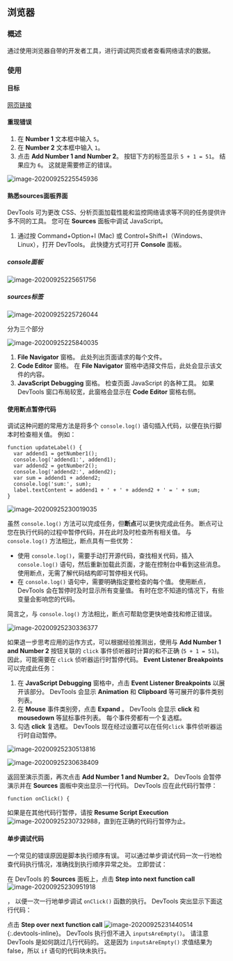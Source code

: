 ## 浏览器

### 概述

通过使用浏览器自带的开发者工具，进行调试网页或者查看网络请求的数据。

### 使用

#### 目标

[网页链接](https://googlechrome.github.io/devtools-samples/debug-js/get-started)

#### 重现错误

1. 在 **Number 1** 文本框中输入 `5`。
2. 在 **Number 2** 文本框中输入 `1`。
3. 点击 **Add Number 1 and Number 2**。 按钮下方的标签显示 `5 + 1 = 51`。 结果应为 `6`。 这就是需要修正的错误。

![image-20200925225545936](../../../assets/image-20200925225545936.png)

#### 熟悉sources面板界面

DevTools 可为更改 CSS、分析页面加载性能和监控网络请求等不同的任务提供许多不同的工具。 您可在 **Sources** 面板中调试 JavaScript。

1. 通过按 Command+Option+I (Mac) 或 Control+Shift+I（Windows、Linux），打开 DevTools。 此快捷方式可打开 **Console** 面板。

##### console面板

![image-20200925225651756](../../../assets/image-20200925225651756.png)

##### sources标签

![image-20200925225726044](../../../assets/image-20200925225726044.png)

分为三个部分

![image-20200925225840035](../../../assets/image-20200925225840035.png)

1. **File Navigator** 窗格。 此处列出页面请求的每个文件。
2. **Code Editor** 窗格。 在 **File Navigator** 窗格中选择文件后，此处会显示该文件的内容。
3. **JavaScript Debugging** 窗格。 检查页面 JavaScript 的各种工具。 如果 DevTools 窗口布局较宽，此窗格会显示在 **Code Editor** 窗格右侧。

#### 使用断点暂停代码

调试这种问题的常用方法是将多个 `console.log()` 语句插入代码，以便在执行脚本时检查相关值。 例如：

```
function updateLabel() {
  var addend1 = getNumber1();
  console.log('addend1:', addend1);
  var addend2 = getNumber2();
  console.log('addend2:', addend2);
  var sum = addend1 + addend2;
  console.log('sum:', sum);
  label.textContent = addend1 + ' + ' + addend2 + ' = ' + sum;
}
```

![image-20200925230019035](../../../assets/image-20200925230019035.png)

虽然 `console.log()` 方法可以完成任务，但**断点**可以更快完成此任务。 断点可让您在执行代码的过程中暂停代码，并在此时及时检查所有相关值。 与 `console.log()` 方法相比，断点具有一些优势：

- 使用 `console.log()`，需要手动打开源代码，查找相关代码，插入 `console.log()` 语句，然后重新加载此页面，才能在控制台中看到这些消息。 使用断点，无需了解代码结构即可暂停相关代码。
- 在 `console.log()` 语句中，需要明确指定要检查的每个值。 使用断点，DevTools 会在暂停时及时显示所有变量值。 有时在您不知道的情况下，有些变量会影响您的代码。

简言之，与 `console.log()` 方法相比，断点可帮助您更快地查找和修正错误。

![image-20200925230336377](../../../assets/image-20200925230336377.png)

如果退一步思考应用的运作方式，可以根据经验推测出，使用与 **Add Number 1 and Number 2** 按钮关联的 `click` 事件侦听器时计算的和不正确 (`5 + 1 = 51`)。 因此，可能需要在 `click` 侦听器运行时暂停代码。 **Event Listener Breakpoints** 可以完成此任务：

1. 在 **JavaScript Debugging** 窗格中，点击 **Event Listener Breakpoints** 以展开该部分。 DevTools 会显示 **Animation** 和 **Clipboard** 等可展开的事件类别列表。
2. 在 **Mouse** 事件类别旁，点击 **Expand** 。 DevTools 会显示 **click** 和 **mousedown** 等鼠标事件列表。 每个事件旁都有一个复选框。
3. 勾选 **click** 复选框。 DevTools 现在经过设置可以在任何`click` 事件侦听器运行时自动暂停。

![image-20200925230513816](../../../assets/image-20200925230513816.png)

![image-20200925230638409](../../../assets/image-20200925230638409.png)

返回至演示页面，再次点击 **Add Number 1 and Number 2**。 DevTools 会暂停演示并在 **Sources** 面板中突出显示一行代码。 DevTools 应在此代码行暂停：

```
function onClick() {
```

如果是在其他代码行暂停，请按 **Resume Script Execution** ![image-20200925230732988](../../../assets/image-20200925230732988.png)，直到在正确的代码行暂停为止。

#### 单步调试代码

一个常见的错误原因是脚本执行顺序有误。 可以通过单步调试代码一次一行地检查代码执行情况，准确找到执行顺序异常之处。 立即尝试：

在 DevTools 的 **Sources** 面板上，点击 **Step into next function call** ![image-20200925230951918](../../../assets/image-20200925230951918.png)

， 以便一次一行地单步调试 `onClick()` 函数的执行。 DevTools 突出显示下面这行代码：

点击 **Step over next function call** ![image-20200925231440514](../../../assets/image-20200925231440514.png) {:.devtools-inline}。 DevTools 执行但不进入 `inputsAreEmpty()`。 请注意 DevTools 是如何跳过几行代码的。 这是因为 `inputsAreEmpty()` 求值结果为 false，所以 `if` 语句的代码块未执行。


